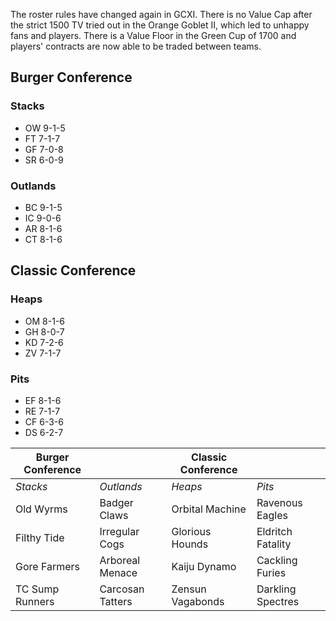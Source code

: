 The roster rules have changed again in GCXI. There is no Value Cap after the strict 1500 TV tried out in the Orange Goblet II, which led to unhappy fans and players. There is a Value Floor in the Green Cup of 1700 and players' contracts are now able to be traded between teams.

## Burger Conference

### Stacks

* OW 9-1-5
* FT 7-1-7
* GF 7-0-8
* SR 6-0-9

### Outlands

* BC 9-1-5
* IC 9-0-6
* AR 8-1-6
* CT 8-1-6

## Classic Conference

### Heaps

* OM 8-1-6
* GH 8-0-7
* KD 7-2-6
* ZV 7-1-7

### Pits

* EF 8-1-6
* RE 7-1-7
* CF 6-3-6
* DS 6-2-7


| Burger Conference | | Classic Conference | |
|---------------------|--|------------|----|
| *Stacks* | *Outlands* | *Heaps* | *Pits* |
| Old Wyrms | Badger Claws | Orbital Machine | Ravenous Eagles |
| Filthy Tide | Irregular Cogs | Glorious Hounds | Eldritch Fatality |
| Gore Farmers | Arboreal Menace | Kaiju Dynamo | Cackling Furies |
| TC Sump Runners | Carcosan Tatters | Zensun Vagabonds | Darkling Spectres |

